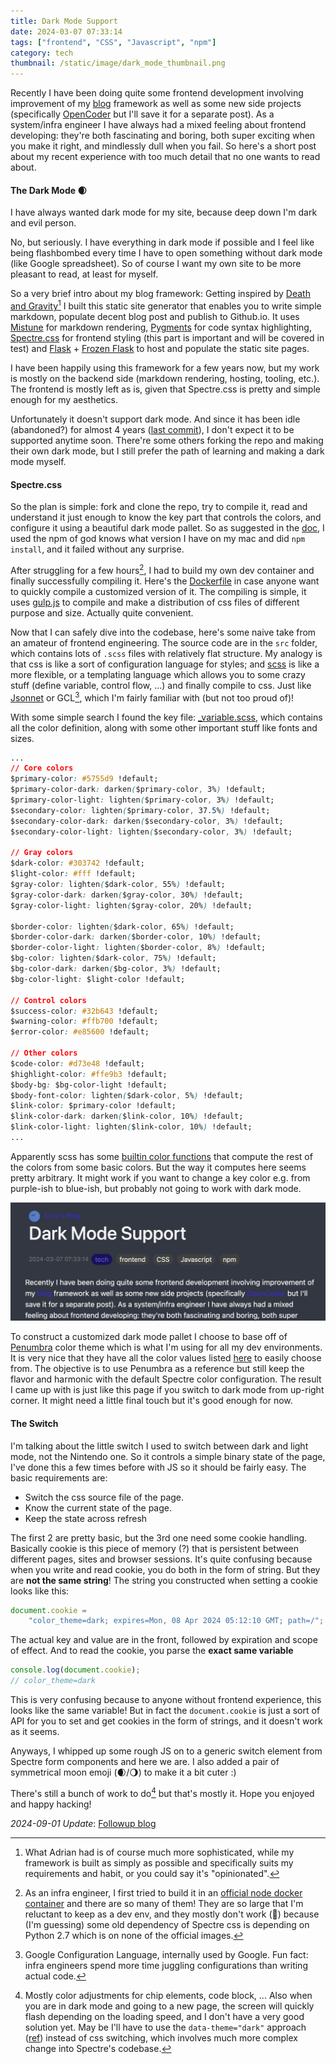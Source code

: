```yaml
---
title: Dark Mode Support
date: 2024-03-07 07:33:14
tags: ["frontend", "CSS", "Javascript", "npm"]
category: tech
thumbnail: /static/image/dark_mode_thumbnail.png
---
```

Recently I have been doing quite some frontend development involving improvement of my [blog](https://github.com/KevinXuxuxu/blog) framework as well as some new side projects (specifically [OpenCoder](https://github.com/KevinXuxuxu/opencoder) but I'll save it for a separate post). As a system/infra engineer I have always had a mixed feeling about frontend developing: they're both fascinating and boring, both super exciting when you make it right, and mindlessly dull when you fail. So here's a short post about my recent experience with too much detail that no one wants to read about.

#### The Dark Mode 🌒

I have always wanted dark mode for my site, because deep down I'm dark and evil person.

No, but seriously. I have everything in dark mode if possible and I feel like being flashbombed every time I have to open something without dark mode (like Google spreadsheet). So of course I want my own site to be more pleasant to read, at least for myself.

So a very brief intro about my blog framework: Getting inspired by [Death and Gravity](https://death.andgravity.com/about)[^1] I built this static site generator that enables you to write simple markdown, populate decent blog post and publish to Github.io. It uses [Mistune](https://mistune.lepture.com/en/latest/) for markdown rendering, [Pygments](https://pygments.org/docs/quickstart/) for code syntax highlighting, [Spectre.css](https://picturepan2.github.io/spectre/index.html) for frontend styling (this part is important and will be covered in test) and [Flask](https://flask.palletsprojects.com/en/3.0.x/quickstart/) + [Frozen Flask](https://frozen-flask.readthedocs.io/en/latest/) to host and populate the static site pages.

[^1]: What Adrian had is of course much more sophisticated, while my framework is built as simply as possible and specifically suits my requirements and habit, or you could say it's "opinionated".

I have been happily using this framework for a few years now, but my work is mostly on the backend side (markdown rendering, hosting, tooling, etc.). The frontend is mostly left as is, given that Spectre.css is pretty and simple enough for my aesthetics.

Unfortunately it doesn't support dark mode. And since it has been idle (abandoned?) for almost 4 years ([last commit](https://github.com/picturepan2/spectre/commit/8847251d71b4dac27e8407cbdb71ae89ce156a43)), I don't expect it to be supported anytime soon. There're some others forking the repo and making their own dark mode, but I still prefer the path of learning and making a dark mode myself.

#### Spectre.css

So the plan is simple: fork and clone the repo, try to compile it, read and understand it just enough to know the key part that controls the colors, and configure it using a beautiful dark mode pallet. So as suggested in the [doc](https://picturepan2.github.io/spectre/getting-started/custom.html), I used the npm of god knows what version I have on my mac and did `npm install`, and it failed without any surprise.

After struggling for a few hours[^2], I had to build my own dev container and finally successfully compiling it. Here's the [Dockerfile](https://github.com/KevinXuxuxu/spectre/blob/master/Dockerfile) in case anyone want to quickly compile a customized version of it. The compiling is simple, it uses [gulp.js](https://gulpjs.com/docs/en/getting-started/quick-start) to compile and make a distribution of css files of different purpose and size. Actually quite convenient.

[^2]: As an infra engineer, I first tried to build it in an [official node docker container](https://hub.docker.com/_/node/tags) and there are so many of them! They are so large that I'm reluctant to keep as a dev env, and they mostly don't work (🌚) because (I'm guessing) some old dependency of Spectre css is depending on Python 2.7 which is on none of the official images.

Now that I can safely dive into the codebase, here's some naive take from an amateur of frontend engineering. The source code are in the `src` folder, which contains lots of `.scss` files with relatively flat structure. My analogy is that css is like a sort of configuration language for styles; and [scss](https://sass-lang.com/) is like a more flexible, or a templating language which allows you to some crazy stuff (define variable, control flow, ...) and finally compile to css. Just like [Jsonnet](https://jsonnet.org/) or GCL[^3], which I'm fairly familiar with (but not too proud of)!

[^3]: Google Configuration Language, internally used by Google. Fun fact: infra engineers spend more time juggling configurations than writing actual code.

With some simple search I found the key file: [_variable.scss](https://github.com/picturepan2/spectre/blob/master/src/_variables.scss), which contains all the color definition, along with some other important stuff like fonts and sizes.

```css
...
// Core colors
$primary-color: #5755d9 !default;
$primary-color-dark: darken($primary-color, 3%) !default;
$primary-color-light: lighten($primary-color, 3%) !default;
$secondary-color: lighten($primary-color, 37.5%) !default;
$secondary-color-dark: darken($secondary-color, 3%) !default;
$secondary-color-light: lighten($secondary-color, 3%) !default;

// Gray colors
$dark-color: #303742 !default;
$light-color: #fff !default;
$gray-color: lighten($dark-color, 55%) !default;
$gray-color-dark: darken($gray-color, 30%) !default;
$gray-color-light: lighten($gray-color, 20%) !default;

$border-color: lighten($dark-color, 65%) !default;
$border-color-dark: darken($border-color, 10%) !default;
$border-color-light: lighten($border-color, 8%) !default;
$bg-color: lighten($dark-color, 75%) !default;
$bg-color-dark: darken($bg-color, 3%) !default;
$bg-color-light: $light-color !default;

// Control colors
$success-color: #32b643 !default;
$warning-color: #ffb700 !default;
$error-color: #e85600 !default;

// Other colors
$code-color: #d73e48 !default;
$highlight-color: #ffe9b3 !default;
$body-bg: $bg-color-light !default;
$body-font-color: lighten($dark-color, 5%) !default;
$link-color: $primary-color !default;
$link-color-dark: darken($link-color, 10%) !default;
$link-color-light: lighten($link-color, 10%) !default;
...
```

Apparently scss has some [builtin color functions](https://sass-lang.com/documentation/modules/color/) that compute the rest of the colors from some basic colors. But the way it computes here seems pretty arbitrary. It might work if you want to change a key color e.g. from purple-ish to blue-ish, but probably not going to work with dark mode.

![fail_dark_mode](/static/image/fail_dark_mode.png "Trust me, I tried")

To construct a customized dark mode pallet I choose to base off of [Penumbra](https://github.com/nealmckee/penumbra) color theme which is what I'm using for all my dev environments. It is very nice that they have all the color values listed [here](https://github.com/nealmckee/penumbra/blob/main/penumbra.tsv) to easily choose from. The objective is to use Penumbra as a reference but still keep the flavor and harmonic with the default Spectre color configuration. The result I came up with is just like this page if you switch to dark mode from up-right corner. It might need a little final touch but it's good enough for now.

#### The Switch

I'm talking about the little switch I used to switch between dark and light mode, not the Nintendo one. So it controls a simple binary state of the page, I've done this a few times before with JS so it should be fairly easy. The basic requirements are:
- Switch the css source file of the page.
- Know the current state of the page.
- Keep the state across refresh

The first 2 are pretty basic, but the 3rd one need some cookie handling. Basically cookie is this piece of memory (?) that is persistent between different pages, sites and browser sessions. It's quite confusing because when you write and read cookie, you do both in the form of string. But they are **not the same string**! The string you constructed when setting a cookie looks like this:
```javascript
document.cookie =
    "color_theme=dark; expires=Mon, 08 Apr 2024 05:12:10 GMT; path=/";
```
The actual key and value are in the front, followed by expiration and scope of effect. And to read the cookie, you parse the **exact same variable**
```javascript
console.log(document.cookie);
// color_theme=dark
```
This is very confusing because to anyone without frontend experience, this looks like the same variable! But in fact the `document.cookie` is just a sort of API for you to set and get cookies in the form of strings, and it doesn't work as it seems.

Anyways, I whipped up some rough JS on to a generic switch element from Spectre form components and here we are. I also added a pair of symmetrical moon emoji (🌒/🌖) to make it a bit cuter :)

There's still a bunch of work to do[^4] but that's mostly it. Hope you enjoyed and happy hacking!

[^4]: Mostly color adjustments for chip elements, code block, ... Also when you are in dark mode and going to a new page, the screen will quickly flash depending on the loading speed, and I don't have a very good solution yet. May be I'll have to use the `data-theme="dark"` approach ([ref](https://github.com/coliff/dark-mode-switch?tab=readme-ov-file#how-it-works)) instead of css switching, which involves much more complex change into Spectre's codebase.

*2024-09-01 Update*: [Followup blog](/blog/post/Dark-Mode-Support-%28Cont.%29/)